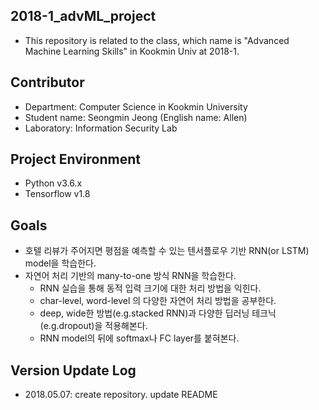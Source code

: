 ## 2018-1_advML_project
- This repository is related to the class, which name is "Advanced Machine Learning Skills" in Kookmin Univ at 2018-1.


## Contributor
- Department: Computer Science in Kookmin University
- Student name: Seongmin Jeong (English name: Allen)
- Laboratory: Information Security Lab


## Project Environment
- Python v3.6.x
- Tensorflow v1.8


## Goals
- 호텔 리뷰가 주어지면 평점을 예측할 수 있는 텐서플로우 기반 RNN(or LSTM) model을 학습한다.
- 자연어 처리 기반의 many-to-one 방식 RNN을 학습한다.
  - RNN 실습을 통해 동적 입력 크기에 대한 처리 방법을 익힌다.
  - char-level, word-level 의 다양한 자연어 처리 방법을 공부한다.
  - deep, wide한 방법(e.g.stacked RNN)과 다양한 딥러닝 테크닉(e.g.dropout)을 적용해본다.
  - RNN model의 뒤에 softmax나 FC layer를 붙혀본다.


## Version Update Log
- 2018.05.07: create repository. update README
